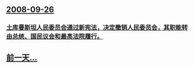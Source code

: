 ## [2008-09-26](/zh/news/2008/09/26/index.md)

### [土库曼斯坦人民委员会通过新宪法，决定撤销人民委员会，其职能转由总统、国民议会和最高法院履行。](/zh/news/2008/09/26/土库曼斯坦人民委员会通过新宪法-决定撤销人民委员会-其职能转由总统-国民议会和最高法院履行.md)
## [前一天...](/zh/news/2008/09/25/index.md)


